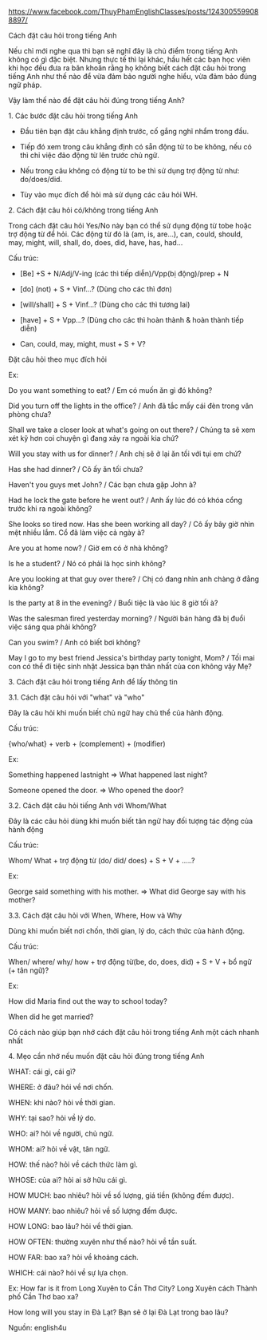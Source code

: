 https://www.facebook.com/ThuyPhamEnglishClasses/posts/1243005599088897/

Cách đặt câu hỏi trong tiếng Anh

Nếu chỉ mới nghe qua thì bạn sẽ nghĩ đây là chủ điểm trong tiếng Anh không có gì đặc biệt. Nhưng thực tế thì lại khác, hầu hết các bạn học viên khi học đều đưa ra băn khoăn rằng họ không biết cách đặt câu hỏi trong tiếng Anh như thế nào để vừa đảm bảo người nghe hiểu, vừa đảm bảo đúng ngữ pháp.

Vậy làm thế nào để đặt câu hỏi đúng trong tiếng Anh?

1\. Các bước đặt câu hỏi trong tiếng Anh

- Đầu tiên bạn đặt câu khẳng định trước, cố gắng nghĩ nhẩm trong đầu.

- Tiếp đó xem trong câu khẳng định có sẵn động từ to be không, nếu có thì chỉ việc đảo động từ lên trước chủ ngữ.

- Nếu trong câu không có động từ to be thì sử dụng trợ động từ như: do/does/did.

- Tùy vào mục đích để hỏi mà sử dụng các câu hỏi WH.

2\. Cách đặt câu hỏi có/không trong tiếng Anh

Trong cách đặt câu hỏi Yes/No này bạn có thể sử dụng động từ tobe hoặc trợ động từ để hỏi. Các động từ đó là (am, is, are...), can, could, should, may, might, will, shall, do, does, did, have, has, had...

Cấu trúc:

- [Be] +S + N/Adj/V-ing (các thì tiếp diễn)/Vpp(bị động)/prep + N

- [do] (not) + S + Vinf...? (Dùng cho các thì đơn)

- [will/shall] + S + Vinf...? (Dùng cho các thì tương lai)

- [have] + S + Vpp...? (Dùng cho các thì hoàn thành & hoàn thành tiếp diễn)

- Can, could, may, might, must + S + V?

Đặt câu hỏi theo mục đích hỏi

Ex:

Do you want something to eat? / Em có muốn ăn gì đó không?

Did you turn off the lights in the office? / Anh đã tắc mấy cái đèn trong văn phòng chưa?

Shall we take a closer look at what's going on out there? / Chúng ta sẽ xem xét kỹ hơn coi chuyện gì đang xảy ra ngoài kia chứ?

Will you stay with us for dinner? / Anh chị sẽ ở lại ăn tối với tụi em chứ?

Has she had dinner? / Cô ấy ăn tối chưa?

Haven't you guys met John? / Các bạn chưa gặp John à?

Had he lock the gate before he went out? / Anh ấy lúc đó có khóa cổng trước khi ra ngoài không?

She looks so tired now. Has she been working all day? / Cô ấy bây giờ nhìn mệt nhiều lắm. Cổ đã làm việc cả ngày à?

Are you at home now? / Giờ em có ở nhà không?

Is he a student? / Nó có phải là học sinh không?

Are you looking at that guy over there? / Chị có đang nhìn anh chàng ở đằng kia không?

Is the party at 8 in the evening? / Buổi tiệc là vào lúc 8 giờ tối à?

Was the salesman fired yesterday morning? / Người bán hàng đã bị đuổi việc sáng qua phải không?

Can you swim? / Anh có biết bơi không?

May I go to my best friend Jessica's birthday party tonight, Mom? / Tối mai con có thể đi tiệc sinh nhật Jessica bạn thân nhất của con không vậy Mẹ?

3\. Cách đặt câu hỏi trong tiếng Anh để lấy thông tin

3.1. Cách đặt câu hỏi với "what" và "who"

Đây là câu hỏi khi muốn biết chủ ngữ hay chủ thể của hành động.

Cấu trúc:

{who/what} + verb + (complement) + (modifier)

Ex:

Something happened lastnight => What happened last night?

Someone opened the door. => Who opened the door?

3.2. Cách đặt câu hỏi tiếng Anh với Whom/What

Đây là các câu hỏi dùng khi muốn biết tân ngữ hay đối tượng tác động của hành động

Cấu trúc:

Whom/ What + trợ động từ (do/ did/ does) + S + V + .....?

Ex:

George said something with his mother. => What did George say with his mother?

3.3. Cách đặt câu hỏi với When, Where, How và Why

Dùng khi muốn biết nơi chốn, thời gian, lý do, cách thức của hành động.

Cấu trúc:

When/ where/ why/ how + trợ động từ(be, do, does, did) + S + V + bổ ngữ (+ tân ngữ)?

Ex:

How did Maria find out the way to school today?

When did he get married?

Có cách nào giúp bạn nhớ cách đặt câu hỏi trong tiếng Anh một cách nhanh nhất

4\. Mẹo cần nhớ nếu muốn đặt câu hỏi đúng trong tiếng Anh

WHAT: cái gì, cái gì?

WHERE: ở đâu? hỏi về nơi chốn.

WHEN: khi nào? hỏi về thời gian.

WHY: tại sao? hỏi về lý do.

WHO: ai? hỏi về người, chủ ngữ.

WHOM: ai? hỏi về vật, tân ngữ.

HOW: thế nào? hỏi về cách thức làm gì.

WHOSE: của ai? hỏi ai sở hữu cái gì.

HOW MUCH: bao nhiêu? hỏi về số lượng, giá tiền (không đếm được).

HOW MANY: bao nhiêu? hỏi về số lượng đếm được.

HOW LONG: bao lâu? hỏi về thời gian.

HOW OFTEN: thường xuyên như thế nào? hỏi về tần suất.

HOW FAR: bao xa? hỏi về khoảng cách.

WHICH: cái nào? hỏi về sự lựa chọn.

Ex: How far is it from Long Xuyên to Cần Thơ City? Long Xuyên cách Thành phố Cần Thơ bao xa?

How long will you stay in Đà Lạt? Bạn sẽ ở lại Đà Lạt trong bao lâu?

Nguồn: english4u
